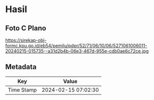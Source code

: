 # Hasil

## Foto C Plano

https://sirekap-obj-formc.kpu.go.id/eb54/pemilu/pdpr/52/71/06/10/06/5271061006011-20240215-015735--a31d2b4b-06e3-467d-955e-cdb0ae6c72ce.jpg


## Metadata

| Key        | Value               |
| ---------- | ------------------- |
| Time Stamp | 2024-02-15 07:02:30 |



